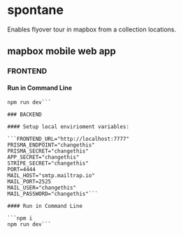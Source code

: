 # spontane

Enables flyover tour in mapbox from a collection locations.

## mapbox mobile web app

### FRONTEND

#### Run in Command Line

```npm i
npm run dev```

### BACKEND 

#### Setup local envirioment variables: 

```FRONTEND_URL="http://localhost:7777"
PRISMA_ENDPOINT="changethis"
PRISMA_SECRET="changethis"
APP_SECRET="changethis"
STRIPE_SECRET="changethis"
PORT=4444
MAIL_HOST="smtp.mailtrap.io"
MAIL_PORT=2525
MAIL_USER="changethis"
MAIL_PASSWORD="changethis"```

#### Run in Command Line

```npm i
npm run dev```
